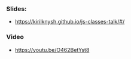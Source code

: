 ### Slides:
- https://kirilknysh.github.io/js-classes-talk/#/

### Video
- https://youtu.be/O462BetYst8
